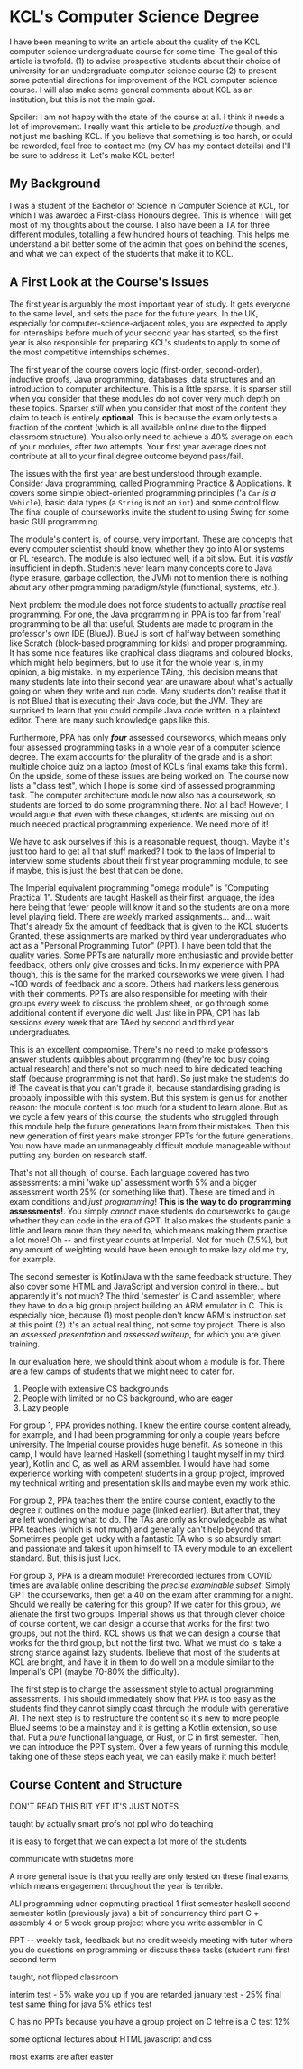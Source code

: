 # KCL's Computer Science Degree

I have been meaning to write an article about the quality of the KCL
computer science undergraduate course for some time. The goal of this 
article is twofold. (1) to advise prospective students about their 
choice of university for an undergraduate computer science course (2) to
present some potential directions for improvement of the KCL computer 
science course. I will also make some general comments about KCL as an
institution, but this is not the main goal.

Spoiler: I am not happy with the state of the course at all. I think it
needs a lot of improvement. I really want this article to be
_productive_ though, and not just me bashing KCL. If you believe that 
something is too harsh, or could be reworded, feel free to contact me
(my CV has my contact details) and I'll be sure to address it. Let's 
make KCL better!

## My Background 

I was a student of the Bachelor of Science in Computer Science at KCL,
for which I was awarded a First-class Honours degree. This is whence I
will get most of my thoughts about the course. I also have been a TA for
three different modules, totalling a few hundred hours of teaching. This
helps me understand a bit better some of the admin that goes on behind 
the scenes, and what we can expect of the students that make it to KCL.

## A First Look at the Course's Issues 

The first year is arguably the most important year of study. It gets
everyone to the same level, and sets the pace for the future years. In
the UK, especially for computer-science-adjacent roles, you are expected
to apply for internships before much of your second year has started, so
the first year is also responsible for preparing KCL's students to apply
to some of the most competitive internships schemes.

The first year of the course covers logic (first-order, second-order),
inductive proofs, Java programming, databases, data structures and an
introduction to computer architecture. This is a little sparse. It is
sparser still when you consider that these modules do not cover very
much depth on these topics. Sparser _still_ when you consider that most
of the content they claim to teach is entirely **optional**. This is
because the exam only tests a fraction of the content (which is all
available online due to the flipped classroom structure). You also only
need to achieve a 40% average on each of your modules, after *two*
attempts. Your first year average does not contribute at all to your
final degree outcome beyond pass/fail.

The issues with the first year are best understood through example.
Consider Java programming, called
[Programming Practice & Applications](https://www.kcl.ac.uk/abroad/module-options/module?id=dd960b11-d771-4eb6-9a95-9b8e2be60121).
It covers some simple object-oriented programming principles ('a `Car`
*is a* `Vehicle`), basic data types (a `String` is not an `int`) and
some control flow. The final couple of courseworks invite the student to
using Swing for some basic GUI programming.

The module's content is, of course, very important. These are concepts
that every computer scientist should know, whether they go into AI or
systems or PL research. The module is also lectured well, if a bit slow.
But, it is _vastly_ insufficient in depth. Students never learn many
concepts core to Java (type erasure, garbage collection, the JVM) not to
mention there is nothing about any other programming paradigm/style
(functional, systems, etc.).

Next problem: the module does not force students to actually _practise_
real programming. For one, the Java programming in PPA is too far from
'real' programming to be all that useful. Students are made to program
in the professor's own IDE (BlueJ). BlueJ is sort of halfway between
something like Scratch (block-based programming for kids) and proper
programming. It has some nice features like graphical class diagrams and
coloured blocks, which might help beginners, but to use it for the whole
year is, in my opinion, a big mistake. In my experience TAing, this
decision means that many students late into their second year are
unaware about what's actually going on when they write and run code.
Many students don't realise that it is not BlueJ that is executing their
Java code, but the JVM. They are surprised to learn that you could
compile Java code written in a plaintext editor. There are many such
knowledge gaps like this.

Furthermore, PPA has only ***four*** assessed courseworks, which means
only four assessed programming tasks in a whole year of a computer
science degree. The exam accounts for the plurality of the grade and is
a short multiple choice quiz on a laptop (most of KCL's final exams take
this form). On the upside, some of these issues are being worked on. The
course now lists a "class test", which I hope is some kind of assessed
programming task. The computer architecture module now also has a
coursework, so students are forced to do some programming there. Not all
bad! However, I would argue that even with these changes, students are
missing out on much needed practical programming experience. We need
more of it!

We have to ask ourselves if this is a reasonable request, though. Maybe
it's just too hard to get all that stuff marked? I took to the labs of
Imperial to interview some students about their first year programming
module, to see if maybe, this is just the best that can be done.  

The Imperial equivalent programming "omega module" is "Computing
Practical 1". Students are taught Haskell as their first language, the
idea here being that fewer people will know it and so the students are
on a more level playing field. There are _weekly_ marked assignments...
and... wait. That's already 5x the amount of feedback that is given to
the KCL students. Granted, these assignments are marked by third year
undergraduates who act as a "Personal Programming Tutor" (PPT). I have
been told that the quality varies. Some PPTs are naturally more
enthusiastic and provide better feedback, others only give crosses and
ticks. In my experience with PPA though, this is the same for the marked
courseworks we were given. I had ~100 words of feedback and a score.
Others had markers less generous with their comments. PPTs are also
responsible for meeting with their groups every week to discuss the
problem sheet, or go through some additional content if everyone did
well. Just like in PPA, CP1 has lab sessions every week that are TAed by
second and third year undergraduates. 

This is an excellent compromise. There's no need to make professors
answer students quibbles about programming (they're too busy doing
actual research) and there's not so much need to hire dedicated teaching
staff (because programming is not that hard). So just make the students
do it! The caveat is that you can't grade it, because standardising
grading is probably impossible with this system. But this system is
genius for another reason: the module content is too much for a student
to learn alone. But as we cycle a few years of this course, the students
who struggled through this module help the future generations learn from
their mistakes. Then this new generation of first years make stronger
PPTs for the future generations. You now have made an unmanageably
difficult module manageable without putting any burden on research
staff.

That's not all though, of course. Each language covered has two
assessments: a mini 'wake up' assessment worth 5% and a bigger
assessment worth 25% (or something like that). These are timed and in
exam conditions and _just programming_! **This is the way to do
programming assessments!**. You simply _cannot_ make students do
courseworks to gauge whether they can code in the era of GPT. It also
makes the students panic a little and learn more than they need to,
which means making them practise a lot more! Oh -- and first year counts
at Imperial. Not for much (7.5%), but any amount of weighting would have
been enough to make lazy old me try, for example. 

The second semester is Kotlin/Java with the same feedback structure.
They also cover some HTML and JavaScript and version control in there...
but apparently it's not much? The third 'semester' is C and assembler,
where they have to do a big group project building an ARM emulator in C.
This is especially nice, because (1) most people don't know ARM's
instruction set at this point (2) it's an actual real thing, not some
toy project. There is also an *assessed presentation* and *assessed
writeup*, for which you are given training.

In our evaluation here, we should think about whom a module is for.
There are a few camps of students that we might need to cater for.

1. People with extensive CS backgrounds
2. People with limited or no CS background, who are eager
3. Lazy people

For group 1, PPA provides nothing. I knew the entire course content
already, for example, and I had been programming for only a couple years
before university. The Imperial course provides huge benefit. As someone
in this camp, I would have learned Haskell (something I taught myself in
my third year), Kotlin and C, as well as ARM assembler. I would have
had some experience working with competent students in a group project,
improved my technical writing and presentation skills and maybe even
my work ethic.

For group 2, PPA teaches them the entire course content, exactly to the
degree it outlines on the module page (linked earlier). But after that,
they are left wondering what to do. The TAs are only as knowledgeable as
what PPA teaches (which is not much) and generally can't help beyond
that. Sometimes people get lucky with a fantastic TA who is so absurdly
smart and passionate and takes it upon himself to TA every module to an
excellent standard. But, this is just luck.

For group 3, PPA is a dream module! Prerecorded lectures from COVID
times are available online describing the _precise examinable subset_.
Simply GPT the courseworks, then get a 40 on the exam after cramming for
a night. Should we really be catering for this group? If we cater for
this group, we alienate the first two groups. Imperial shows us that
through clever choice of course content, we can design a course that
works for the first two groups, but not the third. KCL shows us that we
can design a course that works for the third group, but not the first
two. What we must do is take a strong stance against lazy students.
Ibelieve that most of the students at KCL are bright, and have it in
them to do well on a module similar to the Imperial's CP1 (maybe 70-80%
the difficulty). 

The first step is to change the assessment style to actual programming
assessments. This should immediately show that PPA is too easy as the
students find they cannot simply coast through the module with
generative AI. The next step is to restructure the content so it's new
to more people. BlueJ seems to be a mainstay and it is getting a Kotlin
extension, so use that. Put a _pure_ functional language, or Rust, or C
in first semester. Then, we can introduce the PPT system. Over a few 
years of running this module, taking one of these steps each year, we
can easily make it much better! 

## Course Content and Structure


DON'T READ THIS BIT YET IT'S JUST NOTES

taught by actually smart profs not ppl who do teaching

it is easy to forget that we can expect a lot more of the students

communicate with studetns more


A more general issue is 
that you really are only tested on these final exams, which means 
engagement throughout the year is terrible.

<!-- https://www.youtube.com/watch?v=m821Vz8N_bo&ab_channel=ACMSIGPLAN -->


ALl programming udner copmuting practical 1
first semester haskell
second semester kotlin (previously java) a bit of concurrency
third part C + assembly
4 or 5 week group project where you write assembler in C

PPT -- weekly task, feedback but no credit weekly meeting with tutor 
where you do questions on programming or discuss these tasks (student
run) first second term

taught, not flipped classroom 

interim test - 5% wake you up if you are retarded
january test - 25% final test 
same thing for java 
5% ethics test

C has no PPTs because you have a group project on C
tehre is a C test 12%

some optional lectures about HTML javascript and css

most exams are after easter 
